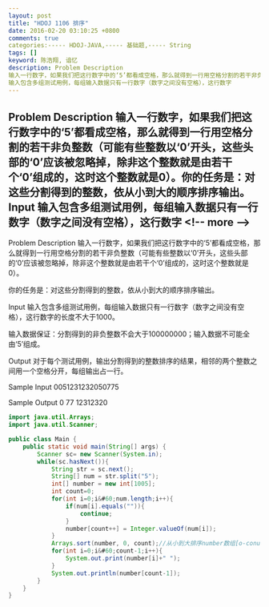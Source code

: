 ```yaml
---
layout: post
title: "HDOJ 1106 排序"
date: 2016-02-20 03:10:25 +0800
comments: true
categories:----- HDOJ-JAVA,----- 基础题,----- String
tags: []
keyword: 陈浩翔, 谙忆
description: Problem Description 
输入一行数字，如果我们把这行数字中的‘5’都看成空格，那么就得到一行用空格分割的若干非负整数（可能有些整数以‘0’开头，这些头部的‘0’应该被忽略掉，除非这个整数就是由若干个‘0’组成的，这时这个整数就是0）。你的任务是：对这些分割得到的整数，依从小到大的顺序排序输出。Input 
输入包含多组测试用例，每组输入数据只有一行数字（数字之间没有空格），这行数字 
---
```



Problem Description 
输入一行数字，如果我们把这行数字中的‘5’都看成空格，那么就得到一行用空格分割的若干非负整数（可能有些整数以‘0’开头，这些头部的‘0’应该被忽略掉，除非这个整数就是由若干个‘0’组成的，这时这个整数就是0）。你的任务是：对这些分割得到的整数，依从小到大的顺序排序输出。Input 
输入包含多组测试用例，每组输入数据只有一行数字（数字之间没有空格），这行数字
&#60;!-- more --&#62;
----------

Problem Description
输入一行数字，如果我们把这行数字中的‘5’都看成空格，那么就得到一行用空格分割的若干非负整数（可能有些整数以‘0’开头，这些头部的‘0’应该被忽略掉，除非这个整数就是由若干个‘0’组成的，这时这个整数就是0）。

你的任务是：对这些分割得到的整数，依从小到大的顺序排序输出。


 

Input
输入包含多组测试用例，每组输入数据只有一行数字（数字之间没有空格），这行数字的长度不大于1000。  

输入数据保证：分割得到的非负整数不会大于100000000；输入数据不可能全由‘5’组成。

 

Output
对于每个测试用例，输出分割得到的整数排序的结果，相邻的两个整数之间用一个空格分开，每组输出占一行。

 

Sample Input
0051231232050775
 

Sample Output
0 77 12312320


```java
import java.util.Arrays;
import java.util.Scanner;

public class Main {
	public static void main(String[] args) {
		Scanner sc= new Scanner(System.in);
		while(sc.hasNext()){
			String str = sc.next();
			String[] num = str.split("5");
			int[] number = new int[1005];
			int count=0;
			for(int i=0;i&#60;num.length;i++){
				if(num[i].equals("")){
					continue;
				}
				number[count++] = Integer.valueOf(num[i]);
			}
			Arrays.sort(number, 0, count);//从小到大排序number数组[o-conut)
			for(int i=0;i&#60;count-1;i++){
				System.out.print(number[i]+" ");
			}
			System.out.println(number[count-1]);
		}
	}
}

```